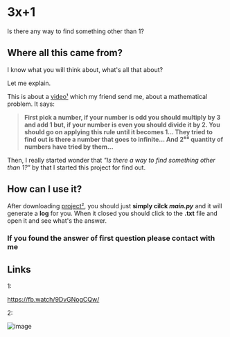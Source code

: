 # 3x+1
Is there any way to find something other than 1?

## Where all this came from?
I know what you will think about, what's all that about?

Let me explain.

This is about a [video¹](https://github.com/yahyaozsoy/3Xplus1#links) which my friend send me, about a mathematical problem.
It says: 
>**First pick a number, if your number is odd you should multiply by 3 and add 1 but, 
>if your number is even you should divide it by 2. You should go on applying this rule until it becomes 1...
>They tried to find out is there a number that goes to infinite... And 2⁶⁸ quantity of numbers have tried by them...**

Then, I really started wonder that *"Is there a way to find something other than 1?"* by that I started this project for find out.

## How can I use it?
After downloading [project²](https://github.com/yahyaozsoy/3Xplus1#links), you should just **simply cilck *main.py*** and it will generate a **log** for you.
When it closed you should click to the **.txt** file and open it and see what's the answer.

### If you found the answer of first question please contact with me

## Links
1:

https://fb.watch/9DvGNogCQw/


2:

![image](https://user-images.githubusercontent.com/79515501/144473576-f1074543-fc55-4275-b8fe-8da26b71fef3.png)
